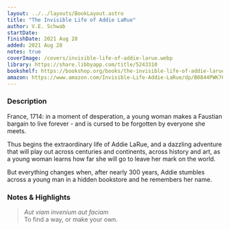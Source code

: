 ```yaml
---
layout: ../../layouts/BookLayout.astro
title: "The Invisible Life of Addie LaRue"
author: V.E. Schwab
startDate:
finishDate: 2021 Aug 28
added: 2021 Aug 28
notes: true
coverImage: /covers/invisible-life-of-addie-larue.webp
library: https://share.libbyapp.com/title/5243310
bookshelf: https://bookshop.org/books/the-invisible-life-of-addie-larue-9780765387578/9780765387561
amazon: https://www.amazon.com/Invisible-Life-Addie-LaRue/dp/B0844PWK76/
---
```


### Description
France, 1714: in a moment of desperation, a young woman makes a Faustian bargain to live forever - and is cursed to be forgotten by everyone she meets.

Thus begins the extraordinary life of Addie LaRue, and a dazzling adventure that will play out across centuries and continents, across history and art, as a young woman learns how far she will go to leave her mark on the world.

But everything changes when, after nearly 300 years, Addie stumbles across a young man in a hidden bookstore and he remembers her name.

### Notes & Highlights
> *Aut viam invenium aut faciam*  
> To find a way, or make your own.
